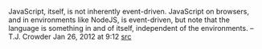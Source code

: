 JavaScript, itself, is not inherently event-driven. JavaScript on browsers, and in environments like NodeJS, is event-driven, but note that the language is something in and of itself, independent of the environments. – 
T.J. Crowder
Jan 26, 2012 at 9:12 [src](https://stackoverflow.com/questions/9015836/why-doesnt-javascript-need-a-main-function)
